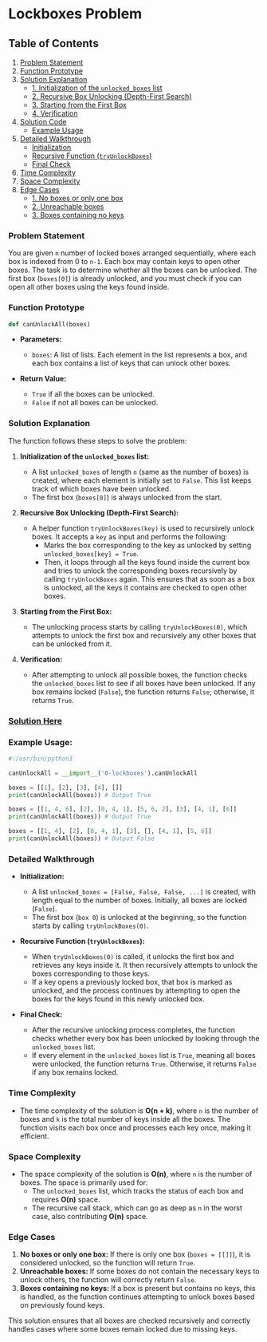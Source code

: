 # Lockboxes Problem

## Table of Contents

1. [Problem Statement](#problem-statement)
2. [Function Prototype](#function-prototype)
3. [Solution Explanation](#solution-explanation)
   - [1. Initialization of the `unlocked_boxes` list](#1-initialization-of-the-unlocked_boxes-list)
   - [2. Recursive Box Unlocking (Depth-First Search)](#2-recursive-box-unlocking-depth-first-search)
   - [3. Starting from the First Box](#3-starting-from-the-first-box)
   - [4. Verification](#4-verification)
4. [Solution Code](#solution-code)
   - [Example Usage](#example-usage)
5. [Detailed Walkthrough](#detailed-walkthrough)
   - [Initialization](#initialization)
   - [Recursive Function (`tryUnlockBoxes`)](#recursive-function-tryunlockboxes)
   - [Final Check](#final-check)
6. [Time Complexity](#time-complexity)
7. [Space Complexity](#space-complexity)
8. [Edge Cases](#edge-cases)
   - [1. No boxes or only one box](#1-no-boxes-or-only-one-box)
   - [2. Unreachable boxes](#2-unreachable-boxes)
   - [3. Boxes containing no keys](#3-boxes-containing-no-keys)


### Problem Statement
You are given `n` number of locked boxes arranged sequentially, where each box is indexed from 0 to `n-1`. Each box may contain keys to open other boxes. The task is to determine whether all the boxes can be unlocked. The first box (`boxes[0]`) is already unlocked, and you must check if you can open all other boxes using the keys found inside.

### Function Prototype
```python
def canUnlockAll(boxes)
```

- **Parameters:**
  - `boxes`: A list of lists. Each element in the list represents a box, and each box contains a list of keys that can unlock other boxes.

- **Return Value:**
  - `True` if all the boxes can be unlocked.
  - `False` if not all boxes can be unlocked.

### Solution Explanation

The function follows these steps to solve the problem:

1. **Initialization of the `unlocked_boxes` list:**
   - A list `unlocked_boxes` of length `n` (same as the number of boxes) is created, where each element is initially set to `False`. This list keeps track of which boxes have been unlocked.
   - The first box (`boxes[0]`) is always unlocked from the start.

2. **Recursive Box Unlocking (Depth-First Search):**
   - A helper function `tryUnlockBoxes(key)` is used to recursively unlock boxes. It accepts a `key` as input and performs the following:
     - Marks the box corresponding to the key as unlocked by setting `unlocked_boxes[key] = True`.
     - Then, it loops through all the keys found inside the current box and tries to unlock the corresponding boxes recursively by calling `tryUnlockBoxes` again. This ensures that as soon as a box is unlocked, all the keys it contains are checked to open other boxes.

3. **Starting from the First Box:**
   - The unlocking process starts by calling `tryUnlockBoxes(0)`, which attempts to unlock the first box and recursively any other boxes that can be unlocked from it.

4. **Verification:**
   - After attempting to unlock all possible boxes, the function checks the `unlocked_boxes` list to see if all boxes have been unlocked. If any box remains locked (`False`), the function returns `False`; otherwise, it returns `True`.

### [Solution Here](0-lockboxes.py)

### Example Usage:
```python
#!/usr/bin/python3

canUnlockAll = __import__('0-lockboxes').canUnlockAll

boxes = [[1], [2], [3], [4], []]
print(canUnlockAll(boxes)) # Output True

boxes = [[1, 4, 6], [2], [0, 4, 1], [5, 6, 2], [3], [4, 1], [6]]
print(canUnlockAll(boxes)) # Output True

boxes = [[1, 4], [2], [0, 4, 1], [3], [], [4, 1], [5, 6]]
print(canUnlockAll(boxes)) # Output False
```

### Detailed Walkthrough

- **Initialization:**
  - A list `unlocked_boxes = [False, False, False, ...]` is created, with length equal to the number of boxes. Initially, all boxes are locked (`False`).
  - The first box (`box 0`) is unlocked at the beginning, so the function starts by calling `tryUnlockBoxes(0)`.

- **Recursive Function (`tryUnlockBoxes`):**
  - When `tryUnlockBoxes(0)` is called, it unlocks the first box and retrieves any keys inside it. It then recursively attempts to unlock the boxes corresponding to those keys.
  - If a key opens a previously locked box, that box is marked as unlocked, and the process continues by attempting to open the boxes for the keys found in this newly unlocked box.
  
- **Final Check:**
  - After the recursive unlocking process completes, the function checks whether every box has been unlocked by looking through the `unlocked_boxes` list.
  - If every element in the `unlocked_boxes` list is `True`, meaning all boxes were unlocked, the function returns `True`. Otherwise, it returns `False` if any box remains locked.

### Time Complexity
- The time complexity of the solution is **O(n + k)**, where `n` is the number of boxes and `k` is the total number of keys inside all the boxes. The function visits each box once and processes each key once, making it efficient.

### Space Complexity
- The space complexity of the solution is **O(n)**, where `n` is the number of boxes. The space is primarily used for:
  - The `unlocked_boxes` list, which tracks the status of each box and requires **O(n)** space.
  - The recursive call stack, which can go as deep as `n` in the worst case, also contributing **O(n)** space.


### Edge Cases
1. **No boxes or only one box:** If there is only one box (`boxes = [[]]`), it is considered unlocked, so the function will return `True`.
2. **Unreachable boxes:** If some boxes do not contain the necessary keys to unlock others, the function will correctly return `False`.
3. **Boxes containing no keys:** If a box is present but contains no keys, this is handled, as the function continues attempting to unlock boxes based on previously found keys.

This solution ensures that all boxes are checked recursively and correctly handles cases where some boxes remain locked due to missing keys.

